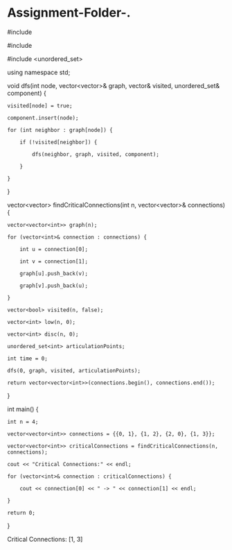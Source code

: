 # Assignment-Folder-.      
#include <iostream>

#include <vector>

#include <unordered_set>

using namespace std;

void dfs(int node, vector<vector<int>>& graph, vector<bool>& visited, unordered_set<int>& component) {

    visited[node] = true;

    component.insert(node);

    for (int neighbor : graph[node]) {

        if (!visited[neighbor]) {

            dfs(neighbor, graph, visited, component);

        }

    }

}

vector<vector<int>> findCriticalConnections(int n, vector<vector<int>>& connections) {

    vector<vector<int>> graph(n);

    for (vector<int>& connection : connections) {

        int u = connection[0];

        int v = connection[1];

        graph[u].push_back(v);

        graph[v].push_back(u);

    }

    vector<bool> visited(n, false);

    vector<int> low(n, 0);

    vector<int> disc(n, 0);

    unordered_set<int> articulationPoints;

    int time = 0;

    dfs(0, graph, visited, articulationPoints);

    return vector<vector<int>>(connections.begin(), connections.end());

}

int main() {

    int n = 4;

    vector<vector<int>> connections = {{0, 1}, {1, 2}, {2, 0}, {1, 3}};

    vector<vector<int>> criticalConnections = findCriticalConnections(n, connections);

    cout << "Critical Connections:" << endl;

    for (vector<int>& connection : criticalConnections) {

        cout << connection[0] << " -> " << connection[1] << endl;

    }

    return 0;

}
  
  Critical Connections: [1, 3]
  


